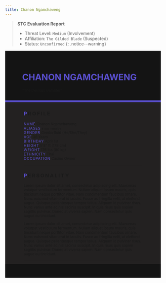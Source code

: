 ```yaml
---
title: Chanon Ngamchaweng 
---
```


> **STC Evaluation Report**
>- Threat Level: `Medium` (Involvement) 
>- Affiliation: `The Gilded Blade` (Suspected)
>- Status: `Unconfirmed`
{: .notice--warning}

<!---------
header names
----------->

<div class="row" style="background-color:#141414; padding-top:30px; padding-left: 55px; padding-right: 55px; padding-bottom: 25px">
    <h1 style="color:#5A4FCF">CHANON NGAMCHAWENG</h1>
    <small>"The Devious Gambler"</small>
</div>
<div style="background-color:#5A4FCF;padding:3px;"></div>
<div class="row" style="background-color:#232121; padding-top:5px; padding-left: 60px; padding-right: 60px; padding-bottom: 20px; overflow:auto; max-height:500px">

<!---------
profile
----------->

<h3 class="font-weight-bold" style="letter-spacing:3px; text-transform:uppercase">
    <span style="color:#5A4FCF;">P</span>rofile
</h3>

<small>
<span class="font-weight-bold" style="color:#5A4FCF;letter-spacing:1px; text-transform:uppercase">NAME</span> &#09;&#09;
  Chanon Ngamchaweng<br>
<span class="font-weight-bold" style="color:#5A4FCF;letter-spacing:1px; text-transform:uppercase">ALIASES</span> &#09;&#09;
  ชานน งามเชวง<br>
<span class="font-weight-bold" style="color:#5A4FCF;letter-spacing:1px; text-transform:uppercase">GENDER</span> &#09;&#09;
  Genderfluid (He/She/They)<br>
<span class="font-weight-bold" style="color:#5A4FCF;letter-spacing:1px; text-transform:uppercase">AGE</span> &#09;&#09;
  36 Years<br>
<span class="font-weight-bold" style="color:#5A4FCF;letter-spacing:1px; text-transform:uppercase">BIRTHDAY</span> &#09;&#09;
  April 1st<br>
<span class="font-weight-bold" style="color:#5A4FCF;letter-spacing:1px; text-transform:uppercase">HEIGHT</span> &#09;&#09;
  5'8" ft (178 cm)<br>
<span class="font-weight-bold" style="color:#5A4FCF;letter-spacing:1px; text-transform:uppercase">WEIGHT</span> &#09;&#09;
  176 lbs (80 kg)<br>
<span class="font-weight-bold" style="color:#5A4FCF;letter-spacing:1px; text-transform:uppercase">ETHNICITY</span> &#09;&#09;
  Thai<br>
<span class="font-weight-bold" style="color:#5A4FCF;letter-spacing:1px; text-transform:uppercase">OCCUPATION</span> &#09;&#09;
  Casino Owner<br>
</small>

<hr class="w-100 my-5" style="border-color:#e6d7c5;opacity:.2;">

<!---------
personality
----------->
<h3 class="font-weight-bold" style="letter-spacing:3px; text-transform:uppercase">
    <span style="color:#5A4FCF;">P</span>ersonality
</h3>

<small>
<p>Lorem ipsum dolor sit amet, consectetur adipiscing elit. Maecenas volutpat vestibulum fermentum. Nullam aliquet ipsum mauris, quis tincidunt neque porttitor vitae. Nam condimentum faucibus ornare. Nunc euismod vitae erat id iaculis. Fusce ac fringilla velit, at eleifend augue. Quisque pellentesque tempor tellus. Aliquam id pulvinar risus. Nunc varius ante ac nisl lacinia suscipit. In quis risus quis sapien sagittis pulvinar. Donec at viverra sapien. Nam consectetur quis augue eu tincidunt.</p>

<p>Lorem ipsum dolor sit amet, consectetur adipiscing elit. Maecenas volutpat vestibulum fermentum. Nullam aliquet ipsum mauris, quis tincidunt neque porttitor vitae. Nam condimentum faucibus ornare. Nunc euismod vitae erat id iaculis. Fusce ac fringilla velit, at eleifend augue. Quisque pellentesque tempor tellus. Aliquam id pulvinar risus. Nunc varius ante ac nisl lacinia suscipit. In quis risus quis sapien sagittis pulvinar. Donec at viverra sapien. Nam consectetur quis augue eu tincidunt.</p>
</small>

<hr class="w-100 my-5" style="border-color:#e6d7c5;opacity:.2;">

<!---------
backstory
----------->
<h3 class="font-weight-bold" style="letter-spacing:3px; text-transform:uppercase">
    <span style="color:#5A4FCF;">B</span>ackstory
</h3>

<small>

<span class="font-weight-bold" style="color:#5A4FCF;letter-spacing:1px; text-transform:uppercase">RELATIONS</span> &#09;&#09;
    <ul><li>Sasha Mikhailov, Boss. Russian/American. Mobster Head.</li>
    </ul>

<p><span class="font-weight-bold" style="color:#5A4FCF;letter-spacing:1px; text-transform:uppercase">CONTENT WARNING </span>Violence, Criminal Activity and Implied Deaths</p>

<ul>
    <li>content</li>
    <li>content</li>
    <li>content</li>
</ul>
</small>

<hr class="w-100 my-5" style="border-color:#e6d7c5;opacity:.2;">


<!---------
trivia
----------->

<h3 class="font-weight-bold" style="letter-spacing:3px; text-transform:uppercase">
    <span style="color:#5A4FCF;">T</span>rivia
</h3>

<small>
<span class="font-weight-bold" style="color:#5A4FCF;letter-spacing:1px; text-transform:uppercase">INSPIRATION</span> &#09;&#09;
    <ul>
        <li>Han Sooyoung (Omniscient Reader's Viewpoint)</li>
        <li>Six Eared Macaque (Lego Monkie Kid)</li>
        <li>Astarion (Baldur's Gate 3)</li>
        <li>Aventurine (Honkai: Star Rail)</li>
    </ul>
<span class="font-weight-bold" style="color:#5A4FCF;letter-spacing:1px; text-transform:uppercase">VOICE CLAIM</span> &#09;&#09;
    <a href="https://m.youtube.com/watch?v=hRQ94FTv16c&t=558s">Sean Schemmel</a><br>
<span class="font-weight-bold" style="color:#5A4FCF;letter-spacing:1px; text-transform:uppercase">THEME SONG</span> &#09;&#09;
    content<br>
<span class="font-weight-bold" style="color:#5A4FCF;letter-spacing:1px; text-transform:uppercase">MBTI TYPE</span> &#09;&#09;
    ENFP (The Campaigner)<br>

<ul>
<li>Lorem ipsum dolor sit amet, consectetur adipiscing elit.</li>
<li>Lorem ipsum dolor sit amet, consectetur adipiscing elit.</li>
<li>Lorem ipsum dolor sit amet, consectetur adipiscing elit.</li>
<li>Lorem ipsum dolor sit amet, consectetur adipiscing elit.</li>
<li>Lorem ipsum dolor sit amet, consectetur adipiscing elit.</li>
</ul>
</small>

</div>
<div class="row" style="background-color:#141414; padding-top:20px; padding-left: 30px; padding-right: 30px; padding-bottom: 25px;">
    <div style="text-align: right; font-size: 16px"><a href="https://toyhou.se/11320894.-f2u-unity-v2"><i class="fa-solid fa-barcode"></i
  ></a></div>
</div>
